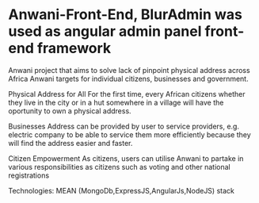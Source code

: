 # Anwani-Front-End, BlurAdmin was used as angular admin panel front-end framework

 Anwani project that aims to solve lack of pinpoint physical address across Africa Anwani targets for individual citizens, businesses and government.

Physical Address for All For the first time, every African citizens whether they live in the city or in a hut somewhere in a village will have the oportunity to own a physical address.

Businesses Address can be provided by user to service providers, e.g. electric company to be able to service them more efficiently because they will find the address easier and faster.

Citizen Empowerment As citizens, users can utilise Anwani to partake in various responsibilities as citizens such as voting and other national registrations

Technologies: MEAN (MongoDb,ExpressJS,AngularJs,NodeJS) stack
